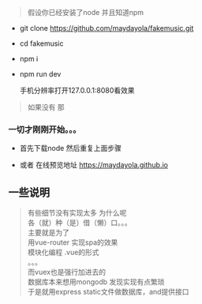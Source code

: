 
> 假设你已经安装了node 并且知道npm 


* git clone https://github.com/maydayola/fakemusic.git

* cd fakemusic

* npm i

* npm run dev

    手机分辨率打开127.0.0.1:8080看效果
> 如果没有 那
### 一切才刚刚开始。。。

* 首先下载node 
  然后重复上面步骤


* 或者 在线预览地址 https://maydayola.github.io



## 一些说明 ##
> 有些细节没有实现太多  为什么呢 <br>
 各（就）种（是）借（懒）口。。。<br>
 主要就是为了<br>
     用vue-router 实现spa的效果<br>
     模块化编程 .vue的形式<br>
     。。。<br>
 而vuex也是强行加进去的<br>
 数据库本来想用mongodb 发现实现有点繁琐<br>
 于是就用express static文件做数据库，and提供接口<br>

